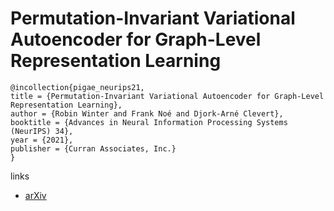 # Permutation-Invariant Variational Autoencoder for Graph-Level Representation Learning

```
@incollection{pigae_neurips21,
title = {Permutation-Invariant Variational Autoencoder for Graph-Level Representation Learning},
author = {Robin Winter and Frank Noé and Djork-Arné Clevert},
booktitle = {Advances in Neural Information Processing Systems (NeurIPS) 34},
year = {2021},
publisher = {Curran Associates, Inc.}
}
```

links
- [arXiv](https://arxiv.org/abs/2104.09856)
